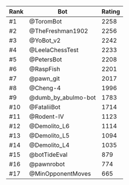 Rank|Bot|Rating
---|---|---
#1|@ToromBot|2258
#2|@TheFreshman1902|2256
#3|@YoBot_v2|2242
#4|@LeelaChessTest|2233
#5|@PetersBot|2208
#6|@RaspFish|2201
#7|@pawn_git|2017
#8|@Cheng-4|1996
#9|@dumb_by_abulmo-bot|1783
#10|@FataliiBot|1714
#11|@Rodent-IV|1123
#12|@Demolito_L6|1114
#13|@Demolito_L5|1094
#14|@Demolito_L4|1035
#15|@botTideEval|879
#16|@pawnrobot|774
#17|@MinOpponentMoves|665
